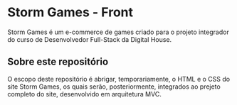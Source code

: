 # Storm Games - Front

Storm Games é um e-commerce de games criado para o projeto integrador do curso de Desenvolvedor Full-Stack da Digital House.

## Sobre este repositório

O escopo deste repositório é abrigar, temporariamente, o HTML e o CSS do site Storm Games, os quais serão, posteriormente, integrados ao prejeto completo do site, desenvolvido em arquitetura MVC.
